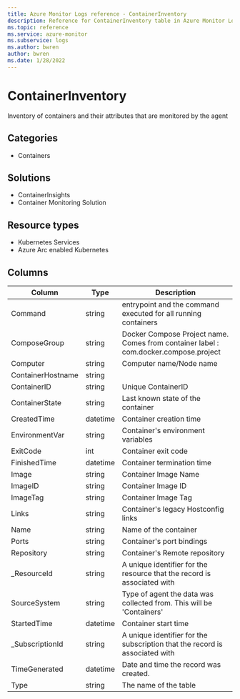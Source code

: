 ```yaml
---
title: Azure Monitor Logs reference - ContainerInventory
description: Reference for ContainerInventory table in Azure Monitor Logs.
ms.topic: reference
ms.service: azure-monitor
ms.subservice: logs
ms.author: bwren
author: bwren
ms.date: 1/28/2022
---
```


# ContainerInventory

 Inventory of containers and their attributes that are monitored by the agent

## Categories

- Containers
## Solutions

- ContainerInsights
- Container Monitoring Solution
## Resource types

- Kubernetes Services
- Azure Arc enabled Kubernetes




## Columns

| Column | Type | Description |
| --- | --- | --- |
| Command | string | entrypoint and the command executed for all running containers |
| ComposeGroup | string | Docker Compose Project name. Comes from container label : com.docker.compose.project |
| Computer | string | Computer name/Node name |
| ContainerHostname | string |  |
| ContainerID | string | Unique ContainerID |
| ContainerState | string | Last known state of the container |
| CreatedTime | datetime | Container creation time |
| EnvironmentVar | string | Container's environment variables |
| ExitCode | int | Container exit code |
| FinishedTime | datetime | Container termination time |
| Image | string | Container Image Name  |
| ImageID | string | Container Image ID |
| ImageTag | string | Container Image Tag  |
| Links | string | Container's legacy Hostconfig links |
| Name | string | Name of the container |
| Ports | string | Container's port bindings |
| Repository | string | Container's Remote repository |
| _ResourceId | string | A unique identifier for the resource that the record is associated with |
| SourceSystem | string | Type of agent the data was collected from. This will be 'Containers' |
| StartedTime | datetime | Container start time |
| _SubscriptionId | string | A unique identifier for the subscription that the record is associated with |
| TimeGenerated | datetime | Date and time the record was created. |
| Type | string | The name of the table |
